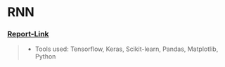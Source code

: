 # RNN

### [Report-Link](https://docs.google.com/document/d/1Rl87dnZKTJNVq46cl-Ct5x4ah00fKFpN_G76oT2vQFc/edit?usp=sharing)

> - Tools used: Tensorflow, Keras, Scikit-learn, Pandas, Matplotlib, Python

